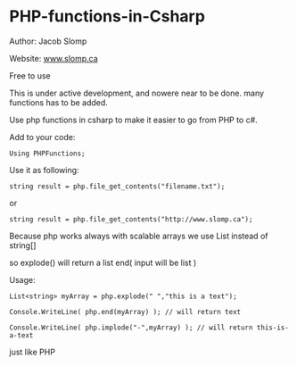 # PHP-functions-in-Csharp


Author: Jacob Slomp

Website: www.slomp.ca

Free to use



This is under active development, and nowere near to be done. many functions has to be added.



Use php functions in csharp to make it easier to go from PHP to c#.


Add to your code:
```
Using PHPFunctions;
```


Use it as following:
```
string result = php.file_get_contents("filename.txt");
```
or
```
string result = php.file_get_contents("http://www.slomp.ca");
```


 Because php works always with scalable arrays we use List<string> instead of string[]
  
 so explode() will return a list
 end( input will be list )

  Usage:
 
 ```
 List<string> myArray = php.explode(" ","this is a text");
 
 Console.WriteLine( php.end(myArray) ); // will return text
 
 Console.WriteLine( php.implode("-",myArray) ); // will return this-is-a-text
 ``` 
  
  
 just like PHP


  
  
